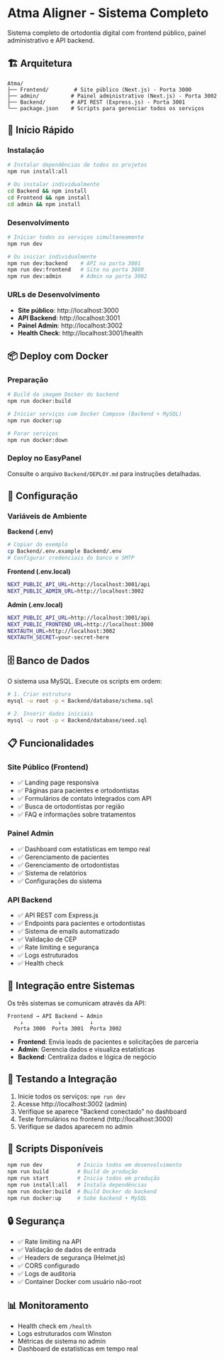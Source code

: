 # Atma Aligner - Sistema Completo

Sistema completo de ortodontia digital com frontend público, painel administrativo e API backend.

## 🏗️ Arquitetura

```
Atma/
├── Frontend/        # Site público (Next.js) - Porta 3000
├── admin/          # Painel administrativo (Next.js) - Porta 3002  
├── Backend/        # API REST (Express.js) - Porta 3001
└── package.json    # Scripts para gerenciar todos os serviços
```

## 🚀 Início Rápido

### Instalação

```bash
# Instalar dependências de todos os projetos
npm run install:all

# Ou instalar individualmente
cd Backend && npm install
cd Frontend && npm install  
cd admin && npm install
```

### Desenvolvimento

```bash
# Iniciar todos os serviços simultaneamente
npm run dev

# Ou iniciar individualmente
npm run dev:backend    # API na porta 3001
npm run dev:frontend   # Site na porta 3000
npm run dev:admin      # Admin na porta 3002
```

### URLs de Desenvolvimento

- **Site público**: http://localhost:3000
- **API Backend**: http://localhost:3001
- **Painel Admin**: http://localhost:3002
- **Health Check**: http://localhost:3001/health

## 📦 Deploy com Docker

### Preparação
```bash
# Build da imagem Docker do backend
npm run docker:build

# Iniciar serviços com Docker Compose (Backend + MySQL)
npm run docker:up

# Parar serviços
npm run docker:down
```

### Deploy no EasyPanel
Consulte o arquivo `Backend/DEPLOY.md` para instruções detalhadas.

## 🔧 Configuração

### Variáveis de Ambiente

**Backend (.env)**
```bash
# Copiar do exemplo
cp Backend/.env.example Backend/.env
# Configurar credenciais do banco e SMTP
```

**Frontend (.env.local)**
```bash
NEXT_PUBLIC_API_URL=http://localhost:3001/api
NEXT_PUBLIC_ADMIN_URL=http://localhost:3002
```

**Admin (.env.local)**
```bash
NEXT_PUBLIC_API_URL=http://localhost:3001/api
NEXT_PUBLIC_FRONTEND_URL=http://localhost:3000
NEXTAUTH_URL=http://localhost:3002
NEXTAUTH_SECRET=your-secret-here
```

## 🗄️ Banco de Dados

O sistema usa MySQL. Execute os scripts em ordem:

```bash
# 1. Criar estrutura
mysql -u root -p < Backend/database/schema.sql

# 2. Inserir dados iniciais
mysql -u root -p < Backend/database/seed.sql
```

## 📋 Funcionalidades

### Site Público (Frontend)
- ✅ Landing page responsiva
- ✅ Páginas para pacientes e ortodontistas
- ✅ Formulários de contato integrados com API
- ✅ Busca de ortodontistas por região
- ✅ FAQ e informações sobre tratamentos

### Painel Admin
- ✅ Dashboard com estatísticas em tempo real
- ✅ Gerenciamento de pacientes
- ✅ Gerenciamento de ortodontistas  
- ✅ Sistema de relatórios
- ✅ Configurações do sistema

### API Backend
- ✅ API REST com Express.js
- ✅ Endpoints para pacientes e ortodontistas
- ✅ Sistema de emails automatizado
- ✅ Validação de CEP
- ✅ Rate limiting e segurança
- ✅ Logs estruturados
- ✅ Health check

## 🔄 Integração entre Sistemas

Os três sistemas se comunicam através da API:

```
Frontend → API Backend ← Admin
    ↓           ↓         ↓
  Porta 3000  Porta 3001  Porta 3002
```

- **Frontend**: Envia leads de pacientes e solicitações de parceria
- **Admin**: Gerencia dados e visualiza estatísticas  
- **Backend**: Centraliza dados e lógica de negócio

## 🧪 Testando a Integração

1. Inicie todos os serviços: `npm run dev`
2. Acesse http://localhost:3002 (admin)
3. Verifique se aparece "Backend conectado" no dashboard
4. Teste formulários no frontend (http://localhost:3000)
5. Verifique se dados aparecem no admin

## 📝 Scripts Disponíveis

```bash
npm run dev           # Inicia todos em desenvolvimento
npm run build         # Build de produção
npm run start         # Inicia todos em produção
npm run install:all   # Instala dependências
npm run docker:build  # Build Docker do backend
npm run docker:up     # Sobe backend + MySQL
```

## 🔒 Segurança

- ✅ Rate limiting na API
- ✅ Validação de dados de entrada
- ✅ Headers de segurança (Helmet.js)
- ✅ CORS configurado
- ✅ Logs de auditoria
- ✅ Container Docker com usuário não-root

## 📊 Monitoramento

- Health check em `/health`
- Logs estruturados com Winston
- Métricas de sistema no admin
- Dashboard de estatísticas em tempo real